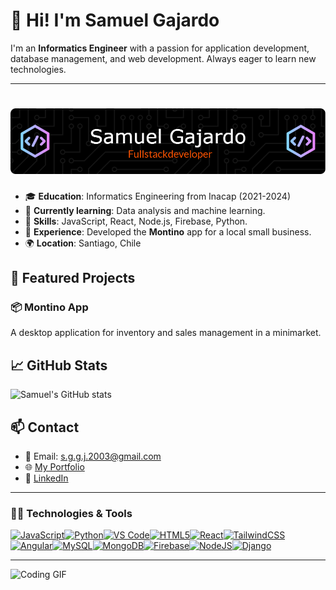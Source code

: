 # 👋 Hi! I'm Samuel Gajardo

I'm an **Informatics Engineer** with a passion for application development, database management, and web development. Always eager to learn new technologies.

---

# ![Samuel Gajardo Banner](github-header-image.png)

- 🎓 **Education**: Informatics Engineering from Inacap (2021-2024)
- 🌱 **Currently learning**: Data analysis and machine learning.
- 🔧 **Skills**: JavaScript, React, Node.js, Firebase, Python.
- 💼 **Experience**: Developed the **Montino** app for a local small business.
- 🌍 **Location**: Santiago, Chile

## 🚀 Featured Projects

### 📦 **Montino App**
A desktop application for inventory and sales management in a minimarket.


## 📈 GitHub Stats

![Samuel's GitHub stats](https://github-readme-stats.vercel.app/api?username=skantos&show_icons=true&theme=radical)

## 📫 Contact
- 📧 Email: s.g.g.j.2003@gmail.com
- 🌐 [My Portfolio](https://mi-portafolio-git-main-samus-projects-9f65b7a9.vercel.app//)
- 💼 [LinkedIn](https://www.linkedin.com/in/samuel-gajardos/)

---

### 🧑‍💻 Technologies & Tools


<p align="left">
<a href="https://developer.mozilla.org/en-US/docs/Web/JavaScript" target="_blank" rel="noreferrer"><img src="https://raw.githubusercontent.com/danielcranney/readme-generator/main/public/icons/skills/javascript-colored.svg" width="36" height="36" alt="JavaScript" /></a><a href="https://www.python.org/" target="_blank" rel="noreferrer"><img src="https://raw.githubusercontent.com/danielcranney/readme-generator/main/public/icons/skills/python-colored.svg" width="36" height="36" alt="Python" /></a><a href="https://code.visualstudio.com/" target="_blank" rel="noreferrer"><img src="https://raw.githubusercontent.com/danielcranney/readme-generator/main/public/icons/skills/visualstudiocode.svg" width="36" height="36" alt="VS Code" /></a><a href="https://developer.mozilla.org/en-US/docs/Glossary/HTML5" target="_blank" rel="noreferrer"><img src="https://raw.githubusercontent.com/danielcranney/readme-generator/main/public/icons/skills/html5-colored.svg" width="36" height="36" alt="HTML5" /></a><a href="https://reactjs.org/" target="_blank" rel="noreferrer"><img src="https://raw.githubusercontent.com/danielcranney/readme-generator/main/public/icons/skills/react-colored.svg" width="36" height="36" alt="React" /></a><a href="https://tailwindcss.com/" target="_blank" rel="noreferrer"><img src="https://raw.githubusercontent.com/danielcranney/readme-generator/main/public/icons/skills/tailwindcss-colored.svg" width="36" height="36" alt="TailwindCSS" /></a><a href="https://angular.io/" target="_blank" rel="noreferrer"><img src="https://raw.githubusercontent.com/danielcranney/readme-generator/main/public/icons/skills/angularjs-colored.svg" width="36" height="36" alt="Angular" /></a><a href="https://www.mysql.com/" target="_blank" rel="noreferrer"><img src="https://raw.githubusercontent.com/danielcranney/readme-generator/main/public/icons/skills/mysql-colored.svg" width="36" height="36" alt="MySQL" /></a><a href="https://www.mongodb.com/" target="_blank" rel="noreferrer"><img src="https://raw.githubusercontent.com/danielcranney/readme-generator/main/public/icons/skills/mongodb-colored.svg" width="36" height="36" alt="MongoDB" /></a><a href="https://firebase.google.com/" target="_blank" rel="noreferrer"><img src="https://raw.githubusercontent.com/danielcranney/readme-generator/main/public/icons/skills/firebase-colored.svg" width="36" height="36" alt="Firebase" /></a><a href="https://nodejs.org/en/" target="_blank" rel="noreferrer"><img src="https://raw.githubusercontent.com/danielcranney/readme-generator/main/public/icons/skills/nodejs-colored.svg" width="36" height="36" alt="NodeJS" /></a><a href="https://www.djangoproject.com/" target="_blank" rel="noreferrer"><img src="https://raw.githubusercontent.com/danielcranney/readme-generator/main/public/icons/skills/django-colored.svg" width="36" height="36" alt="Django" /></a>
</p>

---

![Coding GIF](https://media.giphy.com/media/L8K62iTDkzGX6/giphy.gif)
